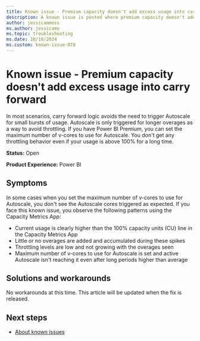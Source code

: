 ```yaml
---
title: Known issue - Premium capacity doesn't add excess usage into carry forward
description: A known issue is posted where premium capacity doesn't add excess usage into carry forward.
author: jessicammoss
ms.author: jessicamo
ms.topic: troubleshooting  
ms.date: 10/10/2024
ms.custom: known-issue-878
---
```


# Known issue - Premium capacity doesn't add excess usage into carry forward

In most scenarios, carry forward logic avoids the need to trigger Autoscale for small bursts of usage. Autoscale is only triggered for longer overages as a way to avoid throttling. If you have Power BI Premium, you can set the maximum number of v-cores to use for Autoscale. You don't get any throttling behavior even if your usage is above 100% for a long time.

**Status:** Open

**Product Experience:** Power BI

## Symptoms

In some cases when you set the maximum number of v-cores to use for Autoscale, you don't see the Autoscale cores triggered as expected. If you face this known issue, you observe the following patterns using the Capacity Metrics App:

- Current usage is clearly higher than the 100% capacity units (CU) line in the Capacity Metrics App
- Little or no overages are added and accumulated during these spikes
- Throttling levels are low and not growing with the overages seen
- Maximum number of v-cores to use for Autoscale is set and active Autoscale isn't reaching it even after long periods higher than average

## Solutions and workarounds

No workarounds at this time. This article will be updated when the fix is released.

## Next steps

- [About known issues](https://support.fabric.microsoft.com/known-issues)
